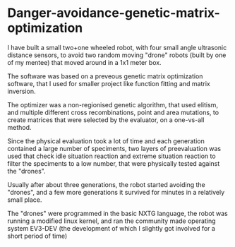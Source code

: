 # Danger-avoidance-genetic-matrix-optimization

I have built a small two+one wheeled robot, with four small angle ultrasonic distance sensors, to avoid two random moving "drone" robots (built by one of my mentee) that moved around in a 1x1 meter box.

The software was based on a preveous genetic matrix optimization software, that I used for smaller project like function fitting and matrix inversion.

The optimizer was a non-regionised genetic algorithm, that used elitism, and multiple different cross recombinations, point and area mutations, to create matrices that were selected by the evaluator, on a one-vs-all method.

Since the physical evaluation took a lot of time and each generation contained a large number of speciments, two layers of preevaluation was used that check idle situation reaction and extreme situation reaction to filter the speciments to a low number, that were physically tested against the "drones".

Usually after about three generations, the robot started avoiding the "drones", and a few more generations it survived for minutes in a relatively small place.

The "drones" were programmed in the basic NXTG language, the robot was running a modified linux kernel, and ran the community made operating system EV3-DEV (the development of which I slightly got involved for a short period of time)
